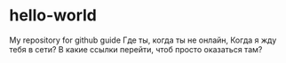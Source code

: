 # hello-world
My repository for github guide
Где ты, когда ты не онлайн,
Когда я жду тебя в сети?
В какие ссылки перейти, 
чтоб просто оказаться там?

